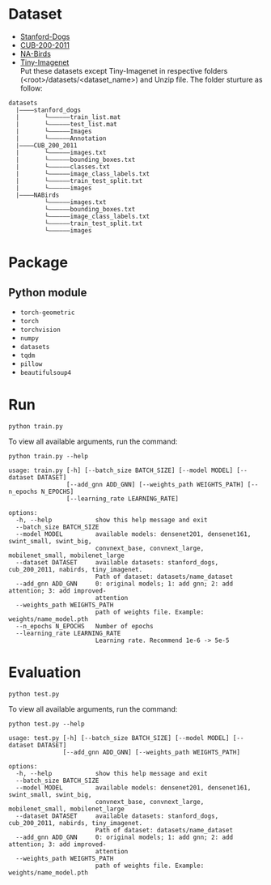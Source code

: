 # Dataset
* [Stanford-Dogs](http://vision.stanford.edu/aditya86/ImageNetDogs/)
* [CUB-200-2011](http://www.vision.caltech.edu/visipedia/CUB-200-2011.html)
* [NA-Birds](https://dl.allaboutbirds.org/nabirds)
* [Tiny-Imagenet](https://www.kaggle.com/c/tiny-imagenet) <br/>
Put these datasets except Tiny-Imagenet in respective folders (\<root\>/datasets/<dataset_name>) and Unzip file. The folder sturture as follow:
```
datasets
  |————stanford_dogs
  |       └——————train_list.mat
  |       └——————test_list.mat
  |       └——————Images
  |       └——————Annotation
  |————CUB_200_2011
  |       └——————images.txt
  |       └——————bounding_boxes.txt
  |       └——————classes.txt
  |       └——————image_class_labels.txt
  |       └——————train_test_split.txt
  |       └——————images
  |————NABirds
          └——————images.txt
          └——————bounding_boxes.txt
          └——————image_class_labels.txt
          └——————train_test_split.txt
          └——————images
```

# Package
## Python module
* `torch-geometric`
* `torch`
* `torchvision`
* `numpy`
* `datasets`
* `tqdm`
* `pillow`
* `beautifulsoup4`

# Run
```
python train.py
```
To view all available arguments, run the command:
```
python train.py --help
```
```
usage: train.py [-h] [--batch_size BATCH_SIZE] [--model MODEL] [--dataset DATASET]
                [--add_gnn ADD_GNN] [--weights_path WEIGHTS_PATH] [--n_epochs N_EPOCHS]
                [--learning_rate LEARNING_RATE]

options:
  -h, --help            show this help message and exit
  --batch_size BATCH_SIZE
  --model MODEL         available models: densenet201, densenet161, swint_small, swint_big,
                        convnext_base, convnext_large, mobilenet_small, mobilenet_large
  --dataset DATASET     available datasets: stanford_dogs, cub_200_2011, nabirds, tiny_imagenet.
                        Path of dataset: datasets/name_dataset
  --add_gnn ADD_GNN     0: original models; 1: add gnn; 2: add attention; 3: add improved-
                        attention
  --weights_path WEIGHTS_PATH
                        path of weights file. Example: weights/name_model.pth
  --n_epochs N_EPOCHS   Number of epochs
  --learning_rate LEARNING_RATE
                        Learning rate. Recommend 1e-6 -> 5e-5
```

# Evaluation
```
python test.py
```
To view all available arguments, run the command:
```
python test.py --help
```
```
usage: test.py [-h] [--batch_size BATCH_SIZE] [--model MODEL] [--dataset DATASET]
               [--add_gnn ADD_GNN] [--weights_path WEIGHTS_PATH]

options:
  -h, --help            show this help message and exit
  --batch_size BATCH_SIZE
  --model MODEL         available models: densenet201, densenet161, swint_small, swint_big,
                        convnext_base, convnext_large, mobilenet_small, mobilenet_large
  --dataset DATASET     available datasets: stanford_dogs, cub_200_2011, nabirds, tiny_imagenet.
                        Path of dataset: datasets/name_dataset
  --add_gnn ADD_GNN     0: original models; 1: add gnn; 2: add attention; 3: add improved-
                        attention
  --weights_path WEIGHTS_PATH
                        path of weights file. Example: weights/name_model.pth
```

